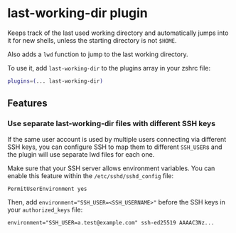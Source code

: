 # last-working-dir plugin

Keeps track of the last used working directory and automatically jumps into it
for new shells, unless the starting directory is not `$HOME`.

Also adds a `lwd` function to jump to the last working directory.

To use it, add `last-working-dir` to the plugins array in your zshrc file:

```zsh
plugins=(... last-working-dir)
```

## Features

### Use separate last-working-dir files with different SSH keys

If the same user account is used by multiple users connecting via different SSH keys, you can
configure SSH to map them to different `SSH_USER`s and the plugin will use separate lwd files
for each one.

Make sure that your SSH server allows environment variables. You can enable this feature
within the `/etc/sshd/sshd_config` file:

```
PermitUserEnvironment yes
```

Then, add `environment="SSH_USER=<SSH_USERNAME>"` before the SSH keys in your `authorized_keys` file:

```
environment="SSH_USER=a.test@example.com" ssh-ed25519 AAAAC3Nz...
```
